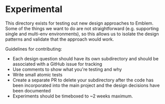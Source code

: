# Experimental

This directory exists for testing out new design approaches to Emblem.  Some of the things we want to do are not straightforward (e.g. supporting single and multi-env environments), so this allows us to isolate the design patterns and validate that the approach would work.

Guidelines for contributing:

- Each design question should have its own subdirectory and should be associated with a GitHub issue for tracking
- Use comments to show what you're testing and why
- Write small atomic tests
- Create a separate PR to delete your subdirectory after the code has been incorporated into the main project and the design decisions have been documented
- Experiments should be timeboxed to ~2 weeks maximum.
